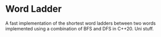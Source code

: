 # Word Ladder

A fast implementation of the shortest word ladders between two words implemented using a combination of BFS and DFS in C++20. Uni stuff.
